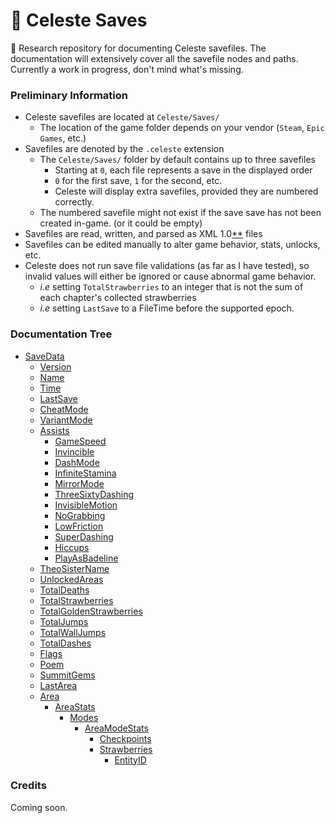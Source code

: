 # 🍓 Celeste Saves

📼 Research repository for documenting Celeste savefiles. The documentation will extensively cover all the savefile nodes and paths. Currently a work in progress, don't mind what's missing.

### Preliminary Information

+ Celeste savefiles are located at `Celeste/Saves/`
    + The location of the game folder depends on your vendor (`Steam`, `Epic Games`, etc.)
+ Savefiles are denoted by the `.celeste` extension
    + The `Celeste/Saves/` folder by default contains up to three savefiles
        + Starting at `0`, each file represents a save in the displayed order
        + `0` for the first save, `1` for the second, etc.
        + Celeste will display extra savefiles, provided they are numbered correctly.
    + The numbered savefile might not exist if the save save has not been created in-game. (or it could be empty)
+ Savefiles are read, written, and parsed as XML 1.0[**](https://www.w3.org/TR/xml/) files
+ Savefiles can be edited manually to alter game behavior, stats, unlocks, etc.
+ Celeste does not run save file validations (as far as I have tested), so invalid values will either be ignored or cause abnormal game behavior.
    + *i.e* setting `TotalStrawberries` to an integer that is not the sum of each chapter's collected strawberries
    + *i.e* setting `LastSave` to a FileTime before the supported epoch.

### Documentation Tree

+ [SaveData](/docs/savedata.md)
    - [Version](/docs/savedata.md#Version)
    - [Name](/docs/savedata.md#Name)
    - [Time](/docs/savedata.md#Time)
    - [LastSave](/docs/savedata.md#LastSave)
    - [CheatMode](/docs/savedata.md#CheatMode)
    - [VariantMode](/docs/savedata.md#VariantMode)
    - [Assists](/docs/savedata.md#Assists)
        + [GameSpeed](/docs/savedata.md#Assists)
        + [Invincible](/docs/savedata.md#Assists)
        + [DashMode](/docs/savedata.md#Assists)
        + [InfiniteStamina](/docs/savedata.md#Assists)
        + [MirrorMode](/docs/savedata.md#Assists)
        + [ThreeSixtyDashing](/docs/savedata.md#Assists)
        + [InvisibleMotion](/docs/savedata.md#Assists)
        + [NoGrabbing](/docs/savedata.md#Assists)
        + [LowFriction](/docs/savedata.md#Assists)
        + [SuperDashing](/docs/savedata.md#Assists)
        + [Hiccups](/docs/savedata.md#Assists)
        + [PlayAsBadeline](/docs/savedata.md#Assists)
    - [TheoSisterName](/docs/savedata.md#TheoSisterName)
    - [UnlockedAreas](/docs/savedata.md#UnlockedAreas)
    - [TotalDeaths](/docs/savedata.md#TotalDeaths)
    - [TotalStrawberries](/docs/savedata.md#TotalStrawberries)
    - [TotalGoldenStrawberries](/docs/savedata.md#TotalGoldenStrawberries)
    - [TotalJumps](/docs/savedata.md#TotalJumps)
    - [TotalWallJumps](/docs/savedata.md#TotalWallJumps)
    - [TotalDashes](/docs/savedata.md#TotalDashes)
    - [Flags](/docs/savedata.md#Flags)
    - [Poem](/docs/savedata.md#Poem)
    - [SummitGems](/docs/savedata.md#SummitGems)
    - [LastArea](/docs/savedata.md#LastArea)
    - [Area](/docs/savedata.md#Area)
        + [AreaStats](/docs/savedata.md#AreaStats)
            - [Modes](/docs/savedata.md#Modes)
                + [AreaModeStats](/docs/savedata.md#AreaModeStats)
                    - [Checkpoints](/docs/savedata.md#Checkpoints)
                    - [Strawberries](/docs/savedata.md#Strawberries)
                        + [EntityID](/docs/savedata.md#Version)


### Credits

Coming soon.